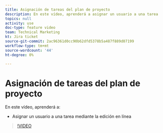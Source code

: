 ```yaml
---
title: Asignación de tareas del plan de proyecto
description: En este vídeo, aprenderá a asignar un usuario a una tarea mediante la edición en línea
topics: null
activity: use
doc-type: feature video
team: Technical Marketing
kt: Jira ticket
source-git-commit: 2ac96361d0cc90b62dfd5378b5a487f889d07199
workflow-type: tm+mt
source-wordcount: '44'
ht-degree: 0%

---
```


# Asignación de tareas del plan de proyecto

En este vídeo, aprenderá a:

* Asignar un usuario a una tarea mediante la edición en línea

>[!VIDEO](https://video.tv.adobe.com/v/335092/?quality=12)